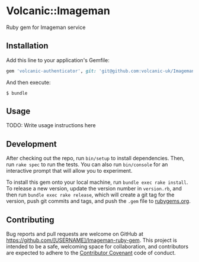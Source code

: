# Volcanic::Imageman

Ruby gem for Imageman service

## Installation

Add this line to your application's Gemfile:

```ruby
gem 'volcanic-authenticator', git: 'git@github.com:volcanic-uk/Imageman-ruby-gem.git'
```

And then execute:

    $ bundle


## Usage

TODO: Write usage instructions here

## Development

After checking out the repo, run `bin/setup` to install dependencies. Then, run `rake spec` to run the tests. You can also run `bin/console` for an interactive prompt that will allow you to experiment.

To install this gem onto your local machine, run `bundle exec rake install`. To release a new version, update the version number in `version.rb`, and then run `bundle exec rake release`, which will create a git tag for the version, push git commits and tags, and push the `.gem` file to [rubygems.org](https://rubygems.org).

## Contributing

Bug reports and pull requests are welcome on GitHub at https://github.com/[USERNAME]/Imageman-ruby-gem. This project is intended to be a safe, welcoming space for collaboration, and contributors are expected to adhere to the [Contributor Covenant](http://contributor-covenant.org) code of conduct.